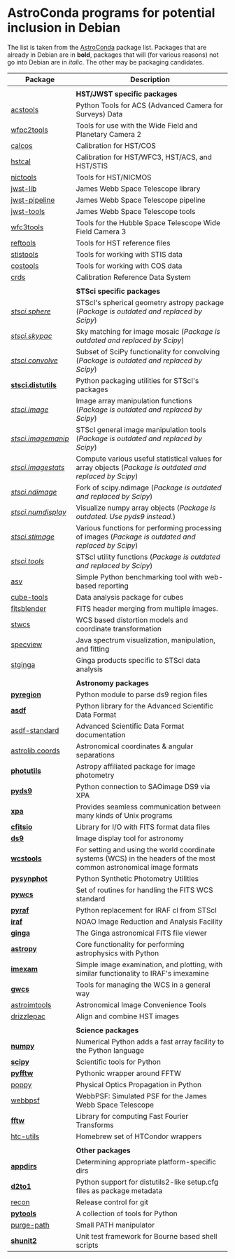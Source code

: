 AstroConda programs for potential inclusion in Debian
===================================================


The list is taken from the
[AstroConda](http://astroconda.readthedocs.io)
package list. Packages that are already in Debian are in **bold**, packages
that will (for various reasons) not go into Debian are in *italic*. The other
may be packaging candidates.


| Package              | Description |
| -------------------- | ----------- |
| | |
| | **HST/JWST specific packages** |
| [acstools](http://acstools.readthedocs.io/) | Python Tools for ACS (Advanced Camera for Surveys) Data |
| [wfpc2tools](http://www.stsci.edu/resources/software_hardware/stsci_python) | Tools for use with the Wide Field and Planetary Camera 2 |
| [calcos](https://github.com/spacetelescope/calcos) | Calibration for HST/COS |
| [hstcal](https://github.com/spacetelescope/hstcal) | Calibration for HST/WFC3, HST/ACS, and HST/STIS |
| [nictools](https://github.com/spacetelescope/nictools) | Tools for HST/NICMOS |
| [jwst-lib](ssh://git@bitbucket.org/stsci_ssb/jwst.git) | James Webb Space Telescope library |
| [jwst-pipeline](http://ssb.stsci.edu/doc/jwst_dev/jwst_pipeline.pipeline.doc.user_guide.doc/html/index.html) | James Webb Space Telescope pipeline |
| [jwst-tools](ssh://git@bitbucket.org/stsci_ssb/jwst.git) | James Webb Space Telescope tools |
| [wfc3tools](http://ssb.stsci.edu/doc/stsci_python_2.15.1/wfc3tools.doc/html/index.html) | Tools for the Hubble Space Telescope Wide Field Camera 3 |
| [reftools](http://www.stsci.edu/institute/software_hardware/pyraf/stsci_python) | Tools for HST reference files |
| [stistools](http://www.stsci.edu/institute/software_hardware/pyraf/stsci_python) | Tools for working with STIS data |
| [costools](http://www.stsci.edu/institute/software_hardware) | Tools for working with COS data |
| [crds](http://www.stsci.edu/hst/observatory/crds/) | Calibration Reference Data System |
| | |
| | **STSci specific packages** |
| [*stsci.sphere*](http://ssb.stsci.edu/doc/stsci_python_x/stsci.sphere.doc/html/user.html) | STScI's spherical geometry astropy package (*Package is outdated and replaced by Scipy*) |
| [*stsci.skypac*](https://github.com/spacetelescope/stsci.skypac) | Sky matching for image mosaic (*Package is outdated and replaced by Scipy*) |
| [*stsci.convolve*](https://github.com/spacetelescope/stsci.convolve) | Subset of SciPy functionality for convolving (*Package is outdated and replaced by Scipy*) |
| [**stsci.distutils**](https://packages.debian.org/sid/python-stsci.distutils) | Python packaging utilities for STScI's packages |
| [*stsci.image*](https://github.com/spacetelescope/stsci.image) | Image array manipulation functions (*Package is outdated and replaced by Scipy*) |
| [*stsci.imagemanip*](https://github.com/spacetelescope/stsci.imagemanip) | STScI general image manipulation tools (*Package is outdated and replaced by Scipy*) |
| [*stsci.imagestats*](https://github.com/spacetelescope/stsci.imagestats) | Compute various useful statistical values for array objects (*Package is outdated and replaced by Scipy*) |
| [*stsci.ndimage*](https://github.com/spacetelescope/stsci.ndimage) | Fork of scipy.ndimage (*Package is outdated and replaced by Scipy*) |
| [*stsci.numdisplay*](http://stsdas.stsci.edu/numdisplay) | Visualize numpy array objects (*Package is outdated. Use pyds9 instead.*) |
| [*stsci.stimage*](https://github.com/spacetelescope/stsci.stimage) | Various functions for performing processing of images (*Package is outdated and replaced by Scipy*) |
| [*stsci.tools*](https://github.com/spacetelescope/stsci.tools) | STScI utility functions (*Package is outdated and replaced by Scipy*) |
| [asv](http://asv.readthedocs.io/) | Simple Python benchmarking tool with web-based reporting |
| [cube-tools](https://github.com/spacetelescope/cube-tools) | Data analysis package for cubes |
| [fitsblender](http://ssb.stsci.edu/doc/stsci_python_dev/fitsblender.doc/html/index.html) | FITS header merging from multiple images. |
| [stwcs](https://github.com/spacetelescope/stwcs) | WCS based distortion models and coordinate transformation |
| [specview](https://github.com/spacetelescope/specview) | Java spectrum visualization, manipulation, and fitting |
| [stginga](https://github.com/spacetelescope/stginga) | Ginga products specific to STScI data analysis |
| | |
| | **Astronomy packages** |
| [**pyregion**](https://packages.debian.org/sid/python-pyregion) | Python module to parse ds9 region files |
| [**asdf**](https://packages.debian.org/sid/python-asdf) | Python library for the Advanced Scientific Data Format |
| [asdf-standard](http://asdf-standard.readthedocs.io/) | Advanced Scientific Data Format documentation |
| [astrolib.coords](http://ssb.stsci.edu/doc/stsci_python_dev/astrolib.coords.doc/html/index.html) | Astronomical coordinates & angular separations |
| [**photutils**](https://packages.debian.org/sid/python-photutils) | Astropy affiliated package for image photometry |
| [**pyds9**](https://packages.debian.org/sid/python-pyds9) | Python connection to SAOimage DS9 via XPA |
| [**xpa**](https://packages.debian.org/sid/libxpa-dev) | Provides seamless communication between many kinds of Unix programs |
| [**cfitsio**](https://packages.debian.org/sid/libcfitsio-dev) | Library for I/O with FITS format data files |
| [**ds9**](https://packages.debian.org/sid/saods9) | Image display tool for astronomy |
| [**wcstools**](https://packages.debian.org/sid/wcstools) | For setting and using the world coordinate systems (WCS) in the headers of the most common astronomical image formats |
| [**pysynphot**](https://packages.debian.org/sid/python-pysynphot) | Python Synthetic Photometry Utilities |
| [**pywcs**](https://packages.debian.org/sid/python-pywcs) | Set of routines for handling the FITS WCS standard |
| [**pyraf**](https://github.com/spacetelescope/pyraf) | Python replacement for IRAF cl from STScI |
| [**iraf**](http://iraf.noao.edu) | NOAO Image Reduction and Analysis Facility |
| [**ginga**](https://github.com/ejeschke/ginga) | The Ginga astronomical FITS file viewer |
| [**astropy**](https://packages.debian.org/sid/python-astropy) | Core functionality for performing astrophysics with Python |
| [**imexam**](http://imexam.readthedocs.io) | Simple image examination, and plotting, with similar functionality to IRAF's imexamine |
| [**gwcs**](http://gwcs.readthedocs.io/) | Tools for managing the WCS in a general way |
| [astroimtools](http://astroimtools.readthedocs.io) | Astronomical Image Convenience Tools |
| [drizzlepac](http://drizzlepac.stsci.edu/) | Align and combine HST images |
| | |
| | **Science packages** |
| [**numpy**](https://packages.debian.org/sid/python-numpy) | Numerical Python adds a fast array facility to the Python language |
| [**scipy**](https://packages.debian.org/sid/python-scipy) | Scientific tools for Python |
| [**pyfftw**](https://packages.debian.org/sid/python-pyfftw) | Pythonic wrapper around FFTW |
| [poppy](https://github.com/mperrin/poppy) | Physical Optics Propagation in Python |
| [webbpsf](http://www.stsci.edu/jwst/software/webbpsf/) | WebbPSF: Simulated PSF for the James Webb Space Telescope |
| [**fftw**](https://packages.debian.org/sid/libfftw3-dev) | Library for computing Fast Fourier Transforms |
| [htc-utils](http://bitbucket.org/jhunkeler/htc_utils) | Homebrew set of HTCondor wrappers |
| | |
| | **Other packages** |
| [**appdirs**](https://packages.debian.org/sid/python-appdirs) | Determining appropriate platform-specific dirs |
| [**d2to1**](https://packages.debian.org/sid/python-d2to1) | Python support for distutils2-like setup.cfg files as package metadata |
| [recon](http://github.com/jhunkeler/recon) | Release control for git |
| [**pytools**](https://packages.debian.org/sid/python-pytools) | A collection of tools for Python |
| [purge-path](http://bitbucket.org/jhunkeler/purge_path) | Small PATH manipulator |
| [**shunit2**](https://packages.debian.org/sid/shunit2) | Unit test framework for Bourne based shell scripts |
